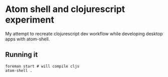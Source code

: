 # Atom shell and clojurescript experiment

My attempt to recreate clojurescript dev workflow
while developing desktop apps with atom-shell.

## Running it

```shell
foreman start # will compile cljs
atom-shell .
```
